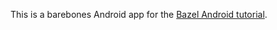 This is a barebones Android app for the
[Bazel Android tutorial](https://docs.bazel.build/versions/master/tutorial/android-app.html).
